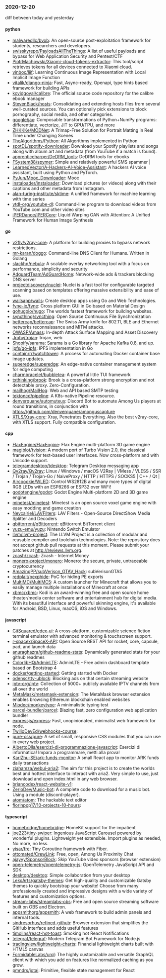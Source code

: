 ### 2020-12-20
diff between today and yesterday

#### python
* [malwaredllc/byob](https://github.com/malwaredllc/byob): An open-source post-exploitation framework for students, researchers and developers.
* [swisskyrepo/PayloadsAllTheThings](https://github.com/swisskyrepo/PayloadsAllTheThings): A list of useful payloads and bypass for Web Application Security and Pentest/CTF
* [PiotrMachowski/Xiaomi-cloud-tokens-extractor](https://github.com/PiotrMachowski/Xiaomi-cloud-tokens-extractor): This tool/script retrieves tokens for all devices connected to Xiaomi cloud.
* [yinboc/liif](https://github.com/yinboc/liif): Learning Continuous Image Representation with Local Implicit Image Function
* [vitalik/django-ninja](https://github.com/vitalik/django-ninja):  Fast, Async-ready, Openapi, type hints based framework for building APIs
* [kovidgoyal/calibre](https://github.com/kovidgoyal/calibre): The official source code repository for the calibre ebook manager
* [StevenBlack/hosts](https://github.com/StevenBlack/hosts): Consolidating and extending hosts files from several well-curated sources. You can optionally pick extensions to block pornography, social media, and other categories.
* [google/jax](https://github.com/google/jax): Composable transformations of Python+NumPy programs: differentiate, vectorize, JIT to GPU/TPU, and more
* [ZHKKKe/MODNet](https://github.com/ZHKKKe/MODNet): A Trimap-Free Solution for Portrait Matting in Real Time under Changing Scenes
* [TheAlgorithms/Python](https://github.com/TheAlgorithms/Python): All Algorithms implemented in Python
* [spotDL/spotify-downloader](https://github.com/spotDL/spotify-downloader): Download your Spotify playlists and songs along with album art and metadata (from YouTube if a match is found).
* [apprenticeharper/DeDRM_tools](https://github.com/apprenticeharper/DeDRM_tools): DeDRM tools for ebooks
* [FSystem88/spymer](https://github.com/FSystem88/spymer): Simple and relatively powerful SMS spammer |      
* [LearnedVector/A-Hackers-AI-Voice-Assistant](https://github.com/LearnedVector/A-Hackers-AI-Voice-Assistant): A hackers AI voice assistant, built using Python and PyTorch.
* [PyJun/Mooc_Downloader](https://github.com/PyJun/Mooc_Downloader): Mooc
* [instaloader/instaloader](https://github.com/instaloader/instaloader): Download pictures (or videos) along with their captions and other metadata from Instagram.
* [alan-turing-institute/sktime](https://github.com/alan-turing-institute/sktime): A unified framework for machine learning with time series
* [ytdl-org/youtube-dl](https://github.com/ytdl-org/youtube-dl): Command-line program to download videos from YouTube.com and other video sites
* [iPERDance/iPERCore](https://github.com/iPERDance/iPERCore): Liquid Warping GAN with Attention: A Unified Framework for Human Image Synthesis

#### go
* [v2fly/v2ray-core](https://github.com/v2fly/v2ray-core): A platform for building proxies to bypass network restrictions.
* [mr-karan/doggo](https://github.com/mr-karan/doggo):  Command-line DNS Client for Humans. Written in Golang
* [slackhq/nebula](https://github.com/slackhq/nebula): A scalable overlay networking tool with a focus on performance, simplicity and security
* [AdguardTeam/AdGuardHome](https://github.com/AdguardTeam/AdGuardHome): Network-wide ads & trackers blocking DNS server
* [projectdiscovery/nuclei](https://github.com/projectdiscovery/nuclei): Nuclei is a fast tool for configurable targeted scanning based on templates offering massive extensibility and ease of use.
* [wailsapp/wails](https://github.com/wailsapp/wails): Create desktop apps using Go and Web Technologies.
* [fyne-io/fyne](https://github.com/fyne-io/fyne): Cross platform GUI in Go based on Material Design
* [gohugoio/hugo](https://github.com/gohugoio/hugo): The worlds fastest framework for building websites.
* [syncthing/syncthing](https://github.com/syncthing/syncthing): Open Source Continuous File Synchronization
* [bettercap/bettercap](https://github.com/bettercap/bettercap): The Swiss Army knife for 802.11, BLE and Ethernet networks reconnaissance and MITM attacks.
* [OWASP/Amass](https://github.com/OWASP/Amass): In-depth Attack Surface Mapping and Asset Discovery
* [Jrohy/trojan](https://github.com/Jrohy/trojan): trojan, web
* [Shopify/sarama](https://github.com/Shopify/sarama): Sarama is a Go library for Apache Kafka 0.8, and up.
* [ipfs/go-ipfs](https://github.com/ipfs/go-ipfs): IPFS implementation in Go
* [containrrr/watchtower](https://github.com/containrrr/watchtower): A process for automating Docker container base image updates.
* [superedge/superedge](https://github.com/superedge/superedge): An edge-native container management system for edge computing
* [charmbracelet/bubbletea](https://github.com/charmbracelet/bubbletea): A powerful little TUI framework 
* [txthinking/brook](https://github.com/txthinking/brook): Brook is a cross-platform strong encryption and not detectable proxy. Zero-Configuration.
* [mailhog/MailHog](https://github.com/mailhog/MailHog): Web and API based SMTP testing
* [tektoncd/pipeline](https://github.com/tektoncd/pipeline): A K8s-native Pipeline resource.
* [denverquane/automuteus](https://github.com/denverquane/automuteus): Discord Bot to automute Among Us players at round transitions, in conjunction with https://github.com/denverquane/amonguscapture
* [XTLS/Xray-core](https://github.com/XTLS/Xray-core): Xray, Penetrates Everything. Also the best v2ray-core, with XTLS support. Fully compatible configuration.

#### cpp
* [FlaxEngine/FlaxEngine](https://github.com/FlaxEngine/FlaxEngine): Flax Engine  multi-platform 3D game engine
* [magiblot/tvision](https://github.com/magiblot/tvision): A modern port of Turbo Vision 2.0, the classical framework for text-based user interfaces. Now cross-platform and with Unicode support.
* [telegramdesktop/tdesktop](https://github.com/telegramdesktop/tdesktop): Telegram Desktop messaging app
* [Qv2ray/Qv2ray](https://github.com/Qv2ray/Qv2ray):  Linux / Windows / macOS  V2Ray  |  VMess / VLESS / SSR / Trojan / Trojan-Go / NaiveProxy / HTTP / HTTPS / SOCKS5 |  C++ / Qt  |  
* [Aircoookie/WLED](https://github.com/Aircoookie/WLED): Control WS2812B and many more types of digital RGB LEDs with an ESP8266 or ESP32 over WiFi!
* [godotengine/godot](https://github.com/godotengine/godot): Godot Engine  Multi-platform 2D and 3D game engine
* [minetest/minetest](https://github.com/minetest/minetest): Minetest is an open source voxel game engine with easy modding and game creation
* [Nevcairiel/LAVFilters](https://github.com/Nevcairiel/LAVFilters): LAV Filters - Open-Source DirectShow Media Splitter and Decoders
* [qbittorrent/qBittorrent](https://github.com/qbittorrent/qBittorrent): qBittorrent BitTorrent client
* [yuzu-emu/yuzu](https://github.com/yuzu-emu/yuzu): Nintendo Switch Emulator
* [llvm/llvm-project](https://github.com/llvm/llvm-project): The LLVM Project is a collection of modular and reusable compiler and toolchain technologies. Note: the repository does not accept github pull requests at this moment. Please submit your patches at http://reviews.llvm.org.
* [zcash/zcash](https://github.com/zcash/zcash): Zcash - Internet Money
* [monero-project/monero](https://github.com/monero-project/monero): Monero: the secure, private, untraceable cryptocurrency
* [AmazingPP/subVerison_GTAV_Hack](https://github.com/AmazingPP/subVerison_GTAV_Hack): subVerisonGTA5
* [redplait/pexphide](https://github.com/redplait/pexphide): PoC for hiding PE exports
* [MultiMC/MultiMC5](https://github.com/MultiMC/MultiMC5): A custom launcher for Minecraft that allows you to easily manage multiple installations of Minecraft at once
* [xbmc/xbmc](https://github.com/xbmc/xbmc): Kodi is an award-winning free and open source home theater/media center software and entertainment hub for digital media. With its beautiful interface and powerful skinning engine, it's available for Android, BSD, Linux, macOS, iOS and Windows.

#### javascript
* [GitSquared/edex-ui](https://github.com/GitSquared/edex-ui): A cross-platform, customizable science fiction terminal emulator with advanced monitoring & touchscreen support.
* [r-spacex/SpaceX-API](https://github.com/r-spacex/SpaceX-API):  Open Source REST API for rocket, core, capsule, pad, and launch data
* [anuraghazra/github-readme-stats](https://github.com/anuraghazra/github-readme-stats):  Dynamically generated stats for your github readmes
* [ColorlibHQ/AdminLTE](https://github.com/ColorlibHQ/AdminLTE): AdminLTE - Free admin dashboard template based on Bootstrap 4
* [docker/getting-started](https://github.com/docker/getting-started): Getting started with Docker
* [odensc/ttv-ublock](https://github.com/odensc/ttv-ublock): Blocking ads on that certain streaming website
* [iptv-org/iptv](https://github.com/iptv-org/iptv): Collection of 5000+ publicly available IPTV channels from all over the world
* [MetaMask/metamask-extension](https://github.com/MetaMask/metamask-extension):   The MetaMask browser extension enables browsing Ethereum blockchain enabled websites
* [Miodec/monkeytype](https://github.com/Miodec/monkeytype): A minimalistic typing test
* [parcel-bundler/parcel](https://github.com/parcel-bundler/parcel):  Blazing fast, zero configuration web application bundler
* [expressjs/express](https://github.com/expressjs/express): Fast, unopinionated, minimalist web framework for node.
* [TwilioDevEd/webhooks-course](https://github.com/TwilioDevEd/webhooks-course): 
* [pure-css/pure](https://github.com/pure-css/pure): A set of small, responsive CSS modules that you can use in every web project.
* [AlbertoOlla/esercizi-di-programmazione-javascript](https://github.com/AlbertoOlla/esercizi-di-programmazione-javascript): Esercizi di informatica! Impara a programmare, metti alla prova!
* [KarlZhu-SE/ark-funds-monitor](https://github.com/KarlZhu-SE/ark-funds-monitor): A small React app to monitor ARK funds daily transactions
* [ziahamza/webui-aria2](https://github.com/ziahamza/webui-aria2): The aim for this project is to create the worlds best and hottest interface to interact with aria2. Very simple to use, just download and open index.html in any web browser.
* [briancodex/react-website-v1](https://github.com/briancodex/react-website-v1): 
* [ZerioDev/Music-bot](https://github.com/ZerioDev/Music-bot): A complete code to download for a music bot. Using a module (discord-player).
* [atom/atom](https://github.com/atom/atom): The hackable text editor
* [florinpop17/10-projects-10-hours](https://github.com/florinpop17/10-projects-10-hours): 

#### typescript
* [homebridge/homebridge](https://github.com/homebridge/homebridge): HomeKit support for the impatient
* [joe223/tiny-swiper](https://github.com/joe223/tiny-swiper): Ingenious JavaScript Carousel powered by wonderful plugins. Lightweight yet extensible. Import plugins as needed, No more, no less.
* [yisar/fre](https://github.com/yisar/fre):  Tiny Coroutine framework with Fiber.
* [ottomated/CrewLink](https://github.com/ottomated/CrewLink): Free, open, Among Us Proximity Chat
* [ajayyy/SponsorBlock](https://github.com/ajayyy/SponsorBlock): Skip YouTube video sponsors (browser extension)
* [open-telemetry/opentelemetry-js](https://github.com/open-telemetry/opentelemetry-js): OpenTelemetry JavaScript API and SDK
* [desktop/desktop](https://github.com/desktop/desktop): Simple collaboration from your desktop
* [LekoArts/gatsby-themes](https://github.com/LekoArts/gatsby-themes): Get high-quality and customizable Gatsby themes to quickly bootstrap your website! Choose from many professionally created and impressive designs with a wide variety of features and customization options.
* [stream-labs/streamlabs-obs](https://github.com/stream-labs/streamlabs-obs): Free and open source streaming software built on OBS and Electron.
* [appsmithorg/appsmith](https://github.com/appsmithorg/appsmith): A web framework to build admin panels and internal tools.
* [sindresorhus/refined-github](https://github.com/sindresorhus/refined-github): Browser extension that simplifies the GitHub interface and adds useful features
* [timolins/react-hot-toast](https://github.com/timolins/react-hot-toast): Smoking hot React Notifications 
* [telegraf/telegraf](https://github.com/telegraf/telegraf): Modern Telegram Bot Framework for Node.js
* [tradingview/lightweight-charts](https://github.com/tradingview/lightweight-charts): Financial lightweight charts built with HTML5 canvas
* [FormidableLabs/urql](https://github.com/FormidableLabs/urql): The highly customizable and versatile GraphQL client with which you add on features like normalized caching as you grow.
* [pmndrs/jotai](https://github.com/pmndrs/jotai):  Primitive, flexible state management for React
